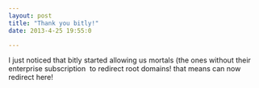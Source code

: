 ```yaml
---
layout: post
title: "Thank you bitly!"
date: 2013-4-25 19:55:0

---
```


I just noticed that bitly started allowing us mortals (the ones without their enterprise subscription  to redirect root domains! that means  can now redirect here!

